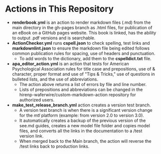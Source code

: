 # Actions in This Repository

-  **renderbook.yml** is an action to render markdown files (.md) from the main directory in the gh-pages branch as .html files, for publication of an eBook on a GitHub pages website. This book is linked, has the ability to output .pdf versions and is searchable.
- **ActionChecker.yml** runs **cspell.json** to check spelling, test links and **markdownlint.json** to ensure the markdown file being edited follows common publication rules for spacing, use of headers and punctuation.
  - To add words to the dictionary, add them to the **cspelldict.txt** file.
- **apa_editor_action.yml** is an action that tests for American Psychological Association rules for title case and prepositions, use of & character, proper format and use of "Tips & Tricks," use of questions in bulleted lists, and the use of abbreviations.
  - The action above returns a list of errors by file and line number.
  - Lists of prepositions and abbreviations can be changed in the hirenp-waferwire/custom-markdown-action repository for authorized users.
- **make_test_release_branch.yml** action creates a version test branch.
  - A version test branch is when there is a significant version change for the _mtl_ platform (example: from version 2.0 to version 3.0).
  - It automatically creates a backup of the previous version of the see.md guides, creates a new model file folder and copies model files, and converts all the links in the documentation to a /test version link.
  - When merged back to the Main branch, the action will reverse the /test links back to production links.
